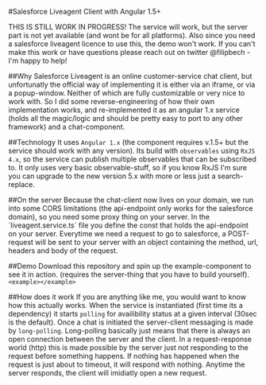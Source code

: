 #Salesforce Liveagent Client with Angular 1.5+

THIS IS STILL WORK IN PROGRESS! The service will work, but the server part is not yet available (and wont be for all platforms). Also since you need a salesforce liveagent licence to use this,  the demo won't work. 
If you can't make this work or have questions please reach out on twitter @filipbech - I'm happy to help! 

##Why
Salesforce Liveagent is an online customer-service chat client, but unfortunatly the official way of implementing it is either via an iframe, or via a popup-window. Neither of which are fully customizable or very nice to work with. 
So I did some reverse-engineering of how their own implementation works, and re-implemented it as an angular 1.x service (holds all the magic/logic and should be pretty easy to port to any other framework) and a chat-component. 

##Technology
It uses `Angular 1.x` (the component requires v.1.5+ but the service should work with any version). Its build with `observables` using `RxJS 4.x`, so the service can publish multiple observables that can be subscribed to. It only uses very basic observable-stuff, so if you know RxJS I'm sure you can upgrade to the new version 5.x with more or less just a search-replace.  

##On the server
Because the chat-client now lives on your domain, we run into some CORS limitations (the api-endpoint only works for the salesforce domain), so you need some proxy thing on your server. In the ´liveagent.service.ts´ file you define the const that holds the api-endpoint on your server. Everytime we need a request to go to salesforce, a POST-request will be sent to your server with an object containing the method, url, headers and body of the request.

##Demo
Download this repository and spin up the example-component to see it in action. (requires the server-thing that you have to build yourself).
`<example></example>`

##How does it work
If you are anything like me, you would want to know how this actually works. When the service is instantiated (first time its a dependency) it starts `polling` for availibility status at a given interval (30sec is the default). Once a chat is initiated the server-client messaging is made by `long-polling`. Long-polling basically just means that there is always an open connection between the server and the client. In a request-response world (http) this is made possible by the server just not responding to the request before something happens. If nothing has happened when the request is just about to timeout, it will respond with nothing. Anytime the server responds, the client will imidiatly open a new request. 


